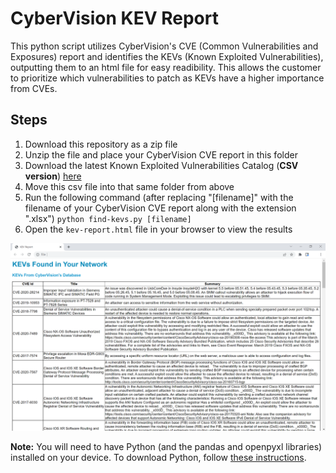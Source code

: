 # CyberVision KEV Report

This python script utilizes CyberVision's CVE (Common Vulnerabilities and Exposures) report and identifies the KEVs (Known Exploited Vulnerabilities), outputting them to an html file for easy readibility. This allows the customer to prioritize which vulnerabilities to patch as KEVs have a higher importance from CVEs.

## Steps
1. Download this repository as a zip file
2. Unzip the file and place your CyberVision CVE report in this folder
3. Download the latest Known Exploited Vulnerabilities Catalog (**CSV version**) [here](https://www.cisa.gov/known-exploited-vulnerabilities-catalog)
4. Move this csv file into that same folder from above
5. Run the following command (after replacing "[filename]" with the filename of your CyberVision CVE report along with the extension ".xlsx")
    ```python find-kevs.py [filename]```
6. Open the ```kev-report.html``` file in your browser to view the results

![example kev-report.html file](./example-html-file.PNG)

**Note:** You will need to have Python (and the pandas and openpyxl libraries) installed on your device. To download Python, follow [these instructions](https://www.python.org/downloads/).